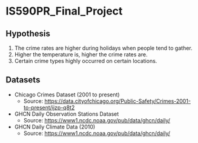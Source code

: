 # IS590PR_Final_Project

## Hypothesis
1) The crime rates are higher during holidays when people tend to gather.
2) Higher the temperature is, higher the crime rates are.
3) Certain crime types highly occurred on certain locations.

## Datasets
- Chicago Crimes Dataset (2001 to present)
  - Source: https://data.cityofchicago.org/Public-Safety/Crimes-2001-to-present/ijzp-q8t2
- GHCN Daily Observation Stations Dataset
  - Source: https://www1.ncdc.noaa.gov/pub/data/ghcn/daily/
- GHCN Daily Climate Data (2010)
  - Source: https://www1.ncdc.noaa.gov/pub/data/ghcn/daily/
